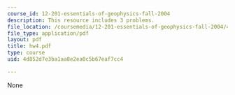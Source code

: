 ```yaml
---
course_id: 12-201-essentials-of-geophysics-fall-2004
description: This resource includes 3 problems.
file_location: /coursemedia/12-201-essentials-of-geophysics-fall-2004/4d852d7e3ba1aa8e2ea0c5b67eaf7cc4_hw4.pdf
file_type: application/pdf
layout: pdf
title: hw4.pdf
type: course
uid: 4d852d7e3ba1aa8e2ea0c5b67eaf7cc4

---
```

None